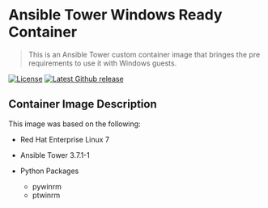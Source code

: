 # Ansible Tower Windows Ready Container 
> This is an Ansible Tower custom container image that bringes the pre requirements to use it with Windows guests.

[![License](http://img.shields.io/:license-mit-blue.svg?style=flat-square)](http://badges.mit-license.org)
[![Latest Github release](https://img.shields.io/github/release/Martinsos/edlib.svg)](https://github.com/abass0/winrm-tower/releases)


## Container Image Description

This image was based on the following:

  * Red Hat Enterprise Linux 7
  
  * Ansible Tower 3.7.1-1
  
  * Python Packages
    * pywinrm
    * ptwinrm



